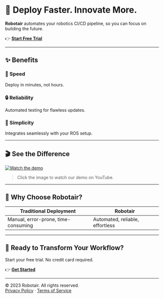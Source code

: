 # 🚀 Deploy Faster. Innovate More.

**Robotair** automates your robotics CI/CD pipeline, so you can focus on building the future.

👉 [**Start Free Trial**](https://forms.gle/UFkR3ZqZeTVmBJFr7)

---

## ✨ Benefits

### 🚀 Speed  
Deploy in minutes, not hours.

### 🔒 Reliability  
Automated testing for flawless updates.

### 🧠 Simplicity  
Integrates seamlessly with your ROS setup.

---

## 🎬 See the Difference

[![Watch the demo](https://img.youtube.com/vi/kTrm6QVvKZ0/0.jpg)](https://www.youtube.com/watch?v=kTrm6QVvKZ0)

> Click the image to watch our demo on YouTube.

---

## 🤖 Why Choose Robotair?

| Traditional Deployment | Robotair |
|------------------------|----------|
| Manual, error-prone, time-consuming | Automated, reliable, effortless |

---

## 🚀 Ready to Transform Your Workflow?

Start your free trial. No credit card required.

👉 [**Get Started**](https://forms.gle/UFkR3ZqZeTVmBJFr7)

---

© 2023 Robotair. All rights reserved.  
[Privacy Policy](https://robotair.io/legal/privacy) · [Terms of Service](https://robotair.io/legal/robotair-terms-service)
